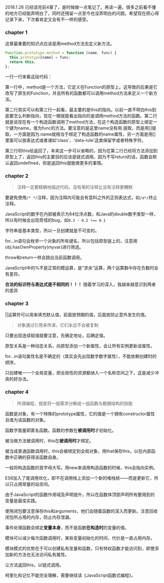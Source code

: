 2018.1.26
已经读完前4章了，是时候做一点笔记了。再读一遍，很多之前看不懂的地方已经能弄明白了，同时还残留一点至今也没弄明白的问题。希望现在把心得记录下来，下次看肯定又会有不一样的感受。

### chapter 1
这章最重要的知识点应该是用method方法去定义新方法。
```javascript
Function.prototype.method = function (name, func) {
  this.prototype[name] = func;
  return this;
};
```
一行一行来看这段代码：

第一行中，method是一个方法，它定义在Function的原型上。这导致的后果是它改写了原生的Function，并且所有的函数都可以调用method方法来定义一个新方法。

第二行其实可以和第三行一起看，最主要的是this的指向。以前一直不明白this到底要怎么判断指向，现在一眼就能看出指向的是调用method方法的函数。第二行就是说现在有一个构造函数调用了method方法，在这个构造函数的原型上绑定一个键为name，值为func的方法。要注意的是这里name没有用.提取，而是用[]提取，一方面是因为.name就相当于绑定了构造函数的name属性，另一方面是用[]里面可以放表达式或者诸如'class'、'data-role'这类保留字或者特殊字符。

第三行将this给返回了，本来这一步可以省略的，因为在第二行已经将方法添加到原型上了，返回this的主要目的应该是链式调用。因为不写return的话，函数会默认返回undefined，但是返回this就能做更多的事情。

### chapter 2
> 注释一定要精确地描述代码。没有用的注释比没有注释更糟糕

要避免使用```/* */```注释，因为注释内可能会有意料之外的正则表达式，如```/a*/```终止注释。

JavaScript的数字在内部被表示为64位浮点数，和Java的double数字类型一样，所以有时候会出现奇怪的bug，如```0.3 - 0.2 !== 0.1```

字符串是基本类型，所以一旦创建就是不可变的。

for...in语句会枚举一个对象的所有键名，所以包括原型链上的，注意用obj.hasOwnProperty(myvar)进行筛选。

throw和return一样会跳出当前函数调用。

JavaScript中的%不是正常的模运算，是“求余”运算，两个运算数中存在负数时会有差异。

**合法的标识符与表达式是不相同的！！！** 随着学习的深入，我越来越意识到两者的差异

### chapter 3
||运算符可以用来填充默认值，前面放预期的值，后面放防止意外发生的值。

> 对象通过引用来传递，它们永远不会被复制

只要出现连续赋值就要注意，先确定地址，后确定值。

原型关系是一种动态关系，向原型添加一个新属性，会让所有实例更新该属性。

for...in语句属性名是不确定的（其实会先出现数字数字属性），不能依赖创建时的顺序。

只创建唯一一个全局变量，把全局性的资源都纳入一个名称空间之下，这是减少冲突的好办法。

### chapter 4
> 所谓编程，就是将一组需求分解成一组函数与数据结构的技能

函数是对象，有一个特殊的prototype属性，它的值是一个拥有constructor属性且值为该函数的对象。

函数字面量即匿名函数。函数的参数在**被调用时**才初始化。

被当做方法被调用时，this在**被调用时**才绑定。

被当成普通函数调用时，this会被绑定到全局对象，用that保存this，以在内部函数中正确的获得该函数自身。

一般将构造函数的首字母大写。用new来调用构造函数的时候，this会指向实例。

ES6加入了尾调用优化，即不在调用栈上添加一个新的堆栈帧——而是更新它，所以只占用常量的站空间。

由于JavaScript的函数作用域及声明提升，所以在函数体顶部声明所有要用到的变量是最佳实践。

使用闭包要注意保存this和arguments，他们会随着函数的深入而更新。注意回收闭包所占用的内存，防止内存泄漏。

事件处理函数会绑定**变量本身**，而不是函数**在构造时**的变量的值。

模块可以减少每次函数调用时，某些变量初始化的时间，代价是一直占用内存。

模块模式的优势在于可以创建私有变量和函数，只有特权函数才能访问到，即使添加新的方法也无法访问私有属性。

让方法返回this，以链式调用。

柯里化和记忆不能完全理解，需要继续读《JavaScript函数式编程》。
